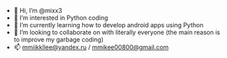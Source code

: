 - 👋 Hi, I’m @mixx3
- 👀 I’m interested in Python coding
- 🌱 I’m currently learning how to develop android apps using Python
- 💞️ I’m looking to collaborate on with literally everyone (the main reason is to improve my garbage coding)
- 📫 mmiikkllee@yandex.ru / mmikee00800@gmail.com

<!---
mixx3/mixx3 is a ✨ special ✨ repository because its `README.md` (this file) appears on your GitHub profile.
You can click the Preview link to take a look at your changes.
--->
